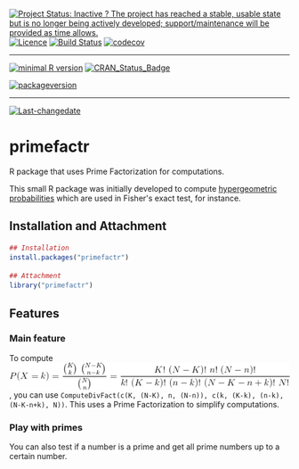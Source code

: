 [![Project Status: Inactive ? The project has reached a stable, usable state but is no longer being actively developed; support/maintenance will be provided as time allows.](http://www.repostatus.org/badges/latest/inactive.svg)](http://www.repostatus.org/#inactive) [![Licence](https://img.shields.io/badge/licence-GPL--3-blue.svg)](https://www.gnu.org/licenses/gpl-3.0.en.html) [![Build Status](https://travis-ci.org/privefl/primefactr.svg?branch=master)](https://travis-ci.org/privefl/primefactr) [![codecov](https://codecov.io/gh/privefl/primefactr/branch/master/graph/badge.svg)](https://codecov.io/gh/privefl/primefactr)

------------------------------------------------------------------------

[![minimal R version](https://img.shields.io/badge/R%3E%3D-3.2.3-6666ff.svg)](https://cran.r-project.org/) [![CRAN\_Status\_Badge](http://www.r-pkg.org/badges/version/primefactr)](https://cran.r-project.org/package=primefactr)

[![packageversion](https://img.shields.io/badge/Package%20version-0.1.0-orange.svg?style=flat-square)](commits/master)

------------------------------------------------------------------------

[![Last-changedate](https://img.shields.io/badge/last%20change-2016--08--10-yellowgreen.svg)](/commits/master)

<!-- README.md is generated from README.Rmd. Please edit that file -->
primefactr
==========

R package that uses Prime Factorization for computations.

This small R package was initially developed to compute [hypergeometric probabilities](https://en.wikipedia.org/wiki/Hypergeometric_distribution) which are used in Fisher's exact test, for instance.

Installation and Attachment
---------------------------

``` r
## Installation
install.packages("primefactr")

## Attachment
library("primefactr")
```

Features
--------

### Main feature

To compute <img align="center" src="CodeCogsEqn.png">, you can use `ComputeDivFact(c(K, (N-K), n, (N-n)), c(k, (K-k), (n-k), (N-K-n+k), N))`. This uses a Prime Factorization to simplify computations.

### Play with primes

You can also test if a number is a prime and get all prime numbers up to a certain number.
